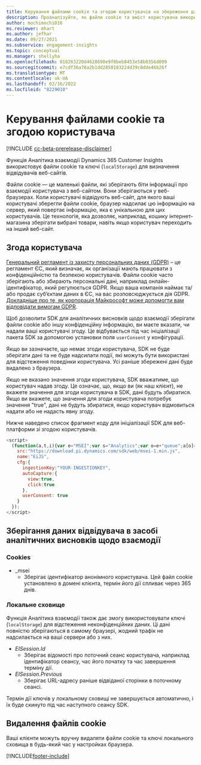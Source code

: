 ```yaml
---
title: Керування файлами cookie та згодою користувачів на збереження даних користувачів у Dynamics 365 Customer Insights
description: Проаналізуйте, як файли cookie та вміст користувача використовується для ідентифікації відвідувачів веб-сайту.
author: mochimochi016
ms.reviewer: mhart
ms.author: jefhar
ms.date: 09/27/2021
ms.subservice: engagement-insights
ms.topic: conceptual
ms.manager: shellyha
ms.openlocfilehash: 018263220d4628690e9f0beb8453e58b0356d099
ms.sourcegitcommit: e7cdf36a78a2b1dd2850183224d39c8dde46b26f
ms.translationtype: MT
ms.contentlocale: uk-UA
ms.lasthandoff: 02/16/2022
ms.locfileid: "8229010"
---
```

# <a name="manage-cookies-and-user-consent"></a>Керування файлами cookie та згодою користувача

[!INCLUDE [cc-beta-prerelease-disclaimer](includes/cc-beta-prerelease-disclaimer.md)]

Функція Аналітика взаємодії Dynamics 365 Customer Insights використовує файли cookie та ключі (`localStorage`) для визначення відвідувачів веб-сайтів.

Файли cookie — це маленькі файли, які зберігають біти інформації про взаємодії користувача з веб-сайтом. Вони зберігаються у веб-браузерах. Коли користувачі відвідують веб-сайт, для якого ваші користувачі зберегли файли cookie, браузер надсилає цю інформацію на сервер, який повертає інформацію, яка є унікальною для цих користувачів. Це технологія, яка дозволяє, наприклад, кошику інтернет-магазина зберігати вибрані товари, навіть якщо користувач переходить на інший веб-сайт.

## <a name="user-consent"></a>Згода користувача

[Генеральний регламент із захисту персональних даних (GDPR)](/dynamics365/get-started/gdpr/) – це регламент ЄС, який визначає, як організації мають працювати з конфіденційністю та безпекою користувачів. Файли cookie часто зберігають або збирають персональні дані, наприклад онлайн-ідентифікатор, який регулюється GDPR. Якщо ваша компанія наймає та/або продає суб’єктам даних в ЄС, на вас розповсюджується дія GDPR. [Докладніше про те, як корпорація Майкрософт може допомогти вам відповідати вимогам GDPR](https://www.microsoft.com/trust-center/privacy/gdpr-faqs).

Щоб дозволити SDK для аналітичних висновків щодо взаємодії зберігати файли cookie або іншу конфіденційну інформацію, ви маєте вказати, чи надали ваші користувачі згоду. Це відбувається під час ініціалізації пакета SDK за допомогою установки поля `userConsent` у конфігурації.

Якщо ви зазначаєте, що немає згоди користувача, SDK не буде зберігати дані та не буде надсилати події, які можуть бути використані для відстеження поведінки користувача. Усі раніше збережені дані буде видалено з браузера.

Якщо не вказано значення згоди користувача, SDK вважатиме, що користувач надав згоду. Це означає, що, якщо ви (як наш клієнт), не вкажете значення для згоди користувача в SDK, дані будуть збиратися. Якщо ви вкажете, що значення для згоди користувача потребує значення "true", дані не будуть збиратися, якщо користувач відмовиться надати або не надасть явну згоду.

Нижче наведено список фрагмент коду для ініціалізації SDK для веб-платформи зі згодою користувачів.
```js
<script>
  (function(a,t,i){var e="MSEI";var s="Analytics";var o=e+"queue";a[o]=a[o]||[];var r=a[e]||function(n){var t={};t[s]={};function e(e){while(e.length){var r=e.pop();t[s][r]=function(e){return function(){a[o].push([e,n,arguments])}}(r)}}var r="track";var i="set";e([r+"Event",r+"View",r+"Action",i+"Property",i+"User","initialize","teardown"]);return t}(i.name);var n=i.name;if(!a[e]){a[n]=r[s];a[o].push(["new",n]);setTimeout(function(){var e="script";var r=t.createElement(e);r.async=1;r.src=i.src;var n=t.getElementsByTagName(e)[0];n.parentNode.insertBefore(r,n)},1)}else{a[n]=new r[s]}if(i.user){a[n].setUser(i.user)}if(i.props){for(var c in i.props){a[n].setProperty(c,i.props[c])}}a[n].initialize(i.cfg)})(window,document,{
    src:"https://download.pi.dynamics.com/sdk/web/msei-1.min.js",
    name:"EiJS",
    cfg:{
      ingestionKey:"YOUR-INGESTIONKEY",
      autoCapture:{
        view:true,
        click:true
      },
      userConsent: true
    }
  });
</script>
```

## <a name="visitor-data-storage-in-engagement-insights-capability"></a>Зберігання даних відвідувача в засобі аналітичних висновків щодо взаємодії

### <a name="cookies"></a>Cookies

- _msei
    - Зберігає ідентифікатор анонімного користувача. Цей файл cookie установлено в домені клієнта, термін його дії спливає через 365 днів.

### <a name="local-storage"></a>Локальне сховище

Функція Аналітика взаємодії також дає змогу використовувати ключі (`localStorage`) для відстеження неконфіденційних даних. Ці дані повністю зберігаються в самому браузері, жодний трафік не надсилається на ваші сервери або з них.

- *EISession.Id*
    - Зберігає відомості про поточний сеанс користувача, наприклад ідентифікатор сеансу, час його початку та час завершення терміну дії.
- *EISession.Previous*
    - Зберігає URL-адресу раніше відвіданої сторінки в поточному сеансі.

Термін дії ключів у локальному сховищі не завершується автоматично, і їх буде скинуто під час наступного сеансу SDK.

## <a name="deleting-cookies"></a>Видалення файлів cookie

Ваші клієнти можуть вручну видаляти файли cookie та ключі локального сховища в будь-який час у настройках браузера.


[!INCLUDE[footer-include](../includes/footer-banner.md)]
